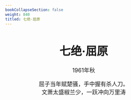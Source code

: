 ```yaml
---
bookCollapseSection: false
weight: 840
titled: 七绝·屈原
---
```


<div align="center">

<font size="4">

# 七绝·屈原
1961年秋

屈子当年赋楚骚，手中握有杀人刀。  
文萧太盛椒兰少，一跃冲向万里涛

</font>

</div>

